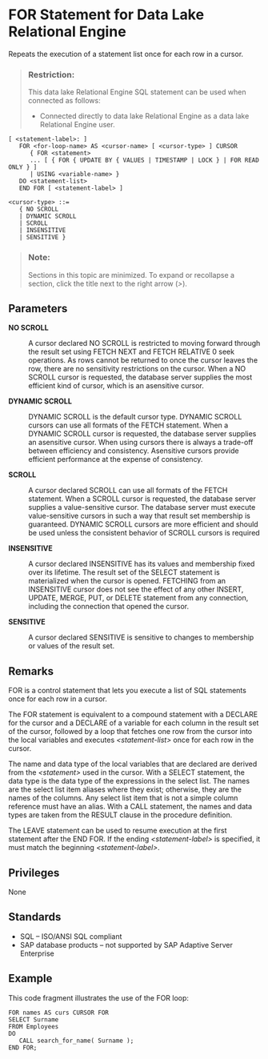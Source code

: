 <!-- loioa61e906784f210158fadf7350f8470f5 -->

# FOR Statement for Data Lake Relational Engine

Repeats the execution of a statement list once for each row in a cursor.



> ### Restriction:  
> This data lake Relational Engine SQL statement can be used when connected as follows:
> 
> -   Connected directly to data lake Relational Engine as a data lake Relational Engine user.



```
[ <statement-label>: ]
   FOR <for-loop-name> AS <cursor-name> [ <cursor-type> ] CURSOR
      { FOR <statement>
      ... [ { FOR { UPDATE BY { VALUES | TIMESTAMP | LOCK } | FOR READ ONLY } ]
      | USING <variable-name> }
   DO <statement-list>
   END FOR [ <statement-label> ]
```

```
<cursor-type> ::=
   { NO SCROLL  
   | DYNAMIC SCROLL  
   | SCROLL  
   | INSENSITIVE  
   | SENSITIVE }
```



> ### Note:  
> Sections in this topic are minimized. To expand or recollapse a section, click the title next to the right arrow \(*\>*\).



<a name="loioa61e906784f210158fadf7350f8470f5__IQ_Parameters"/>

## Parameters


<dl>
<dt><b>

NO SCROLL

</b></dt>
<dd>

A cursor declared NO SCROLL is restricted to moving forward through the result set using FETCH NEXT and FETCH RELATIVE 0 seek operations. As rows cannot be returned to once the cursor leaves the row, there are no sensitivity restrictions on the cursor. When a NO SCROLL cursor is requested, the database server supplies the most efficient kind of cursor, which is an asensitive cursor.



</dd><dt><b>

DYNAMIC SCROLL

</b></dt>
<dd>

DYNAMIC SCROLL is the default cursor type. DYNAMIC SCROLL cursors can use all formats of the FETCH statement. When a DYNAMIC SCROLL cursor is requested, the database server supplies an asensitive cursor. When using cursors there is always a trade-off between efficiency and consistency. Asensitive cursors provide efficient performance at the expense of consistency.



</dd><dt><b>

SCROLL

</b></dt>
<dd>

A cursor declared SCROLL can use all formats of the FETCH statement. When a SCROLL cursor is requested, the database server supplies a value-sensitive cursor. The database server must execute value-sensitive cursors in such a way that result set membership is guaranteed. DYNAMIC SCROLL cursors are more efficient and should be used unless the consistent behavior of SCROLL cursors is required



</dd><dt><b>

INSENSITIVE

</b></dt>
<dd>

A cursor declared INSENSITIVE has its values and membership fixed over its lifetime. The result set of the SELECT statement is materialized when the cursor is opened. FETCHING from an INSENSITIVE cursor does not see the effect of any other INSERT, UPDATE, MERGE, PUT, or DELETE statement from any connection, including the connection that opened the cursor.



</dd><dt><b>

SENSITIVE

</b></dt>
<dd>

A cursor declared SENSITIVE is sensitive to changes to membership or values of the result set.



</dd>
</dl>



<a name="loioa61e906784f210158fadf7350f8470f5__IQ_Usage"/>

## Remarks

FOR is a control statement that lets you execute a list of SQL statements once for each row in a cursor.

The FOR statement is equivalent to a compound statement with a DECLARE for the cursor and a DECLARE of a variable for each column in the result set of the cursor, followed by a loop that fetches one row from the cursor into the local variables and executes *<statement-list\>* once for each row in the cursor.

The name and data type of the local variables that are declared are derived from the *<statement\>* used in the cursor. With a SELECT statement, the data type is the data type of the expressions in the select list. The names are the select list item aliases where they exist; otherwise, they are the names of the columns. Any select list item that is not a simple column reference must have an alias. With a CALL statement, the names and data types are taken from the RESULT clause in the procedure definition.

The LEAVE statement can be used to resume execution at the first statement after the END FOR. If the ending *<statement-label\>* is specified, it must match the beginning *<statement-label\>*.



<a name="loioa61e906784f210158fadf7350f8470f5__IQ_Permissions"/>

## Privileges

None



<a name="loioa61e906784f210158fadf7350f8470f5__IQ_Standards"/>

## Standards

-   SQL – ISO/ANSI SQL compliant
-   SAP database products – not supported by SAP Adaptive Server Enterprise



<a name="loioa61e906784f210158fadf7350f8470f5__IQ_Examples"/>

## Example

This code fragment illustrates the use of the FOR loop:

```
FOR names AS curs CURSOR FOR
SELECT Surname
FROM Employees
DO
   CALL search_for_name( Surname );
END FOR;
```

